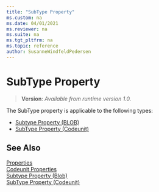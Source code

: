 ```yaml
---
title: "SubType Property"
ms.custom: na
ms.date: 04/01/2021
ms.reviewer: na
ms.suite: na
ms.tgt_pltfrm: na
ms.topic: reference
author: SusanneWindfeldPedersen
---
```


# SubType Property    
> **Version**: _Available from runtime version 1.0._
  
The SubType property is applicable to the following types:

- [Subtype Property (BLOB)](devenv-subtype-blob-property.md)  
- [SubType Property (Codeunit)](devenv-subtype-codeunit-property.md)   

## See Also  

[Properties](devenv-properties.md)  
[Codeunit Properties](devenv-codeunit-properties.md)  
[Subtype Property (Blob)](devenv-subtype-blob-property.md)  
[SubType Property (Codeunit)](devenv-subtype-codeunit-property.md)     
